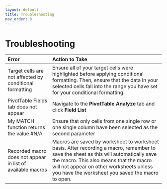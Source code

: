 ```yaml
---
layout: default
title: Troubleshooting
nav_order: 8
---
```

# Troubleshooting

| Error                       | Action to Take  |
|:----------------------------|:----------------|
| Target cells are not affected by conditional formatting | Ensure all of your target cells were highlighted before applying conditional formatting. Then, ensure that the data in your selected cells fall into the range you have set for your conditional formatting. |
| PivotTable Fields tab does not appear | Navigate to the **PivotTable Analyze** tab and click **Field List** |
| My MATCH function returns the value #N/A | Ensure that only cells from one single row or one single column have been selected as the second parameter |
| Recorded macro does not appear in list of available macros | Macros are saved by worksheet to worksheet basis. After recording a macro, remember to save the sheet as this will automatically save the macro. This also means that the macro will not appear on other worksheets unless you have the worksheet you saved the macro to open.
